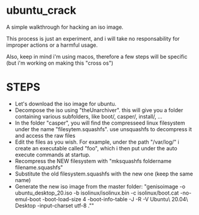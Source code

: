 # ubuntu_crack
A simple walkthrough for hacking an iso image.

This process is just an experiment, and i will take no responsability for improper actions or a harmful usage.

Also, keep in mind i'm using macos, therefore a few steps will be specific (but i'm working on making this "cross os") 


# STEPS
- Let's download the iso image for ubuntu.
- Decompose the iso using "theUnarchiver". this will give you a folder containing various subfolders, like boot/, casper/, install/, ...
- In the folder "casper", you will find the compresseed linux filesystem under the name "filesytem.squashfs". use unsquashfs to decompress it and access the raw files
- Edit the files as you wish. For example, under the path "/var/log/" i create an executable called "foo", which i then put under the auto execute commands at startup.
- Recompress the NEW filesystem with "mksquashfs foldername filename.squashfs"
- Substitute the old filesystem.squashfs with the new one (keep the same name)
- Generate the new iso image from the master folder:   "genisoimage -o ubuntu_desktop_20.iso -b isolinux/isolinux.bin -c isolinux/boot.cat -no-emul-boot -boot-load-size 4 -boot-info-table -J -R -V Ubuntu\ 20.04\ Desktop -input-charset utf-8 .""


